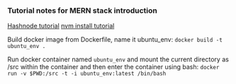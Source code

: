 ### Tutorial notes for MERN stack introduction
[Hashnode tutorial](https://hashnode.com/post/react-tutorial-using-mern-stack-ciiyus9m700qqge53mer0isxz)
[nvm install tutorial](https://github.com/creationix/nvm#install-script)


Build docker image from Dockerfile, name it ubuntu_env:
`docker build -t ubuntu_env .`

Run docker container named `ubuntu_env` and mount the current directory as /src within the container and then enter the container using bash:
`docker run -v $PWD:/src -t -i ubuntu_env:latest /bin/bash`

